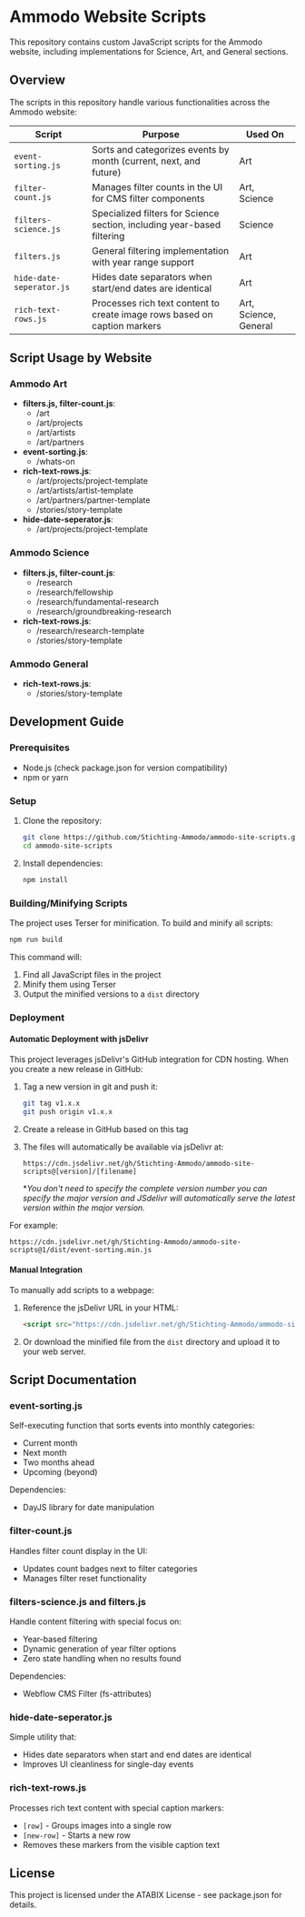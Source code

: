 # Ammodo Website Scripts

This repository contains custom JavaScript scripts for the Ammodo website, including implementations for Science, Art, and General sections.

## Overview

The scripts in this repository handle various functionalities across the Ammodo website:

| Script | Purpose | Used On |
|--------|---------|---------|
| `event-sorting.js` | Sorts and categorizes events by month (current, next, and future) | Art |
| `filter-count.js` | Manages filter counts in the UI for CMS filter components | Art, Science |
| `filters-science.js` | Specialized filters for Science section, including year-based filtering | Science |
| `filters.js` | General filtering implementation with year range support | Art |
| `hide-date-seperator.js` | Hides date separators when start/end dates are identical | Art |
| `rich-text-rows.js` | Processes rich text content to create image rows based on caption markers | Art, Science, General |

## Script Usage by Website

### Ammodo Art
- **filters.js, filter-count.js**: 
  - /art
  - /art/projects
  - /art/artists
  - /art/partners
- **event-sorting.js**:
  - /whats-on
- **rich-text-rows.js**:
  - /art/projects/project-template 
  - /art/artists/artist-template
  - /art/partners/partner-template
  - /stories/story-template
- **hide-date-seperator.js**:
  - /art/projects/project-template


### Ammodo Science
- **filters.js, filter-count.js**: 
  - /research
  - /research/fellowship
  - /research/fundamental-research
  - /research/groundbreaking-research
- **rich-text-rows.js**:
  - /research/research-template 
  - /stories/story-template

### Ammodo General
- **rich-text-rows.js**:
  - /stories/story-template

## Development Guide

### Prerequisites

- Node.js (check package.json for version compatibility)
- npm or yarn

### Setup

1. Clone the repository:
   ```bash
   git clone https://github.com/Stichting-Ammodo/ammodo-site-scripts.git
   cd ammodo-site-scripts
   ```

2. Install dependencies:
   ```bash
   npm install
   ```

### Building/Minifying Scripts

The project uses Terser for minification. To build and minify all scripts:

```bash
npm run build
```

This command will:
1. Find all JavaScript files in the project
2. Minify them using Terser
3. Output the minified versions to a `dist` directory

### Deployment

#### Automatic Deployment with jsDelivr

This project leverages jsDelivr's GitHub integration for CDN hosting. When you create a new release in GitHub:

1. Tag a new version in git and push it:
   ```bash
   git tag v1.x.x
   git push origin v1.x.x
   ```

2. Create a release in GitHub based on this tag

3. The files will automatically be available via jsDelivr at:
   ```
   https://cdn.jsdelivr.net/gh/Stichting-Ammodo/ammodo-site-scripts@[version]/[filename]
   ```
   **You don't need to specify the complete version number you can specify the major version and JSdelivr will automatically serve the latest version within the major version.*

For example:
```
https://cdn.jsdelivr.net/gh/Stichting-Ammodo/ammodo-site-scripts@1/dist/event-sorting.min.js
```

#### Manual Integration

To manually add scripts to a webpage:

1. Reference the jsDelivr URL in your HTML:
   ```html
   <script src="https://cdn.jsdelivr.net/gh/Stichting-Ammodo/ammodo-site-scripts@1.0.0/dist/event-sorting.min.js"></script>
   ```

2. Or download the minified file from the `dist` directory and upload it to your web server.

## Script Documentation

### event-sorting.js

Self-executing function that sorts events into monthly categories:
- Current month
- Next month
- Two months ahead 
- Upcoming (beyond)

Dependencies:
- DayJS library for date manipulation

### filter-count.js

Handles filter count display in the UI:
- Updates count badges next to filter categories
- Manages filter reset functionality

### filters-science.js and filters.js

Handle content filtering with special focus on:
- Year-based filtering
- Dynamic generation of year filter options
- Zero state handling when no results found

Dependencies:
- Webflow CMS Filter (fs-attributes)

### hide-date-seperator.js

Simple utility that:
- Hides date separators when start and end dates are identical
- Improves UI cleanliness for single-day events

### rich-text-rows.js

Processes rich text content with special caption markers:
- `[row]` - Groups images into a single row
- `[new-row]` - Starts a new row
- Removes these markers from the visible caption text



## License

This project is licensed under the ATABIX License - see package.json for details.
